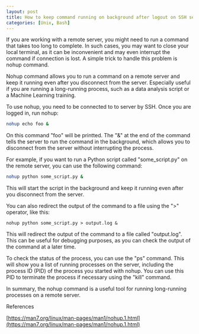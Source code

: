 ```yaml
---
layout: post
title: How to keep command running on background after logout on SSH server
categories: [Unix, Bash]
---
```


If you are working with a remote server, you might need to run a command that takes too long to complete. In such cases, you may want to close your local terminal, as it can be inconvenient and may even interrupt the command if connection is lost. A simple trick to handle this problem is nohup command. 

Nohup command allows you to run a command on a remote server and keep it running even after you disconnect from the server. Especially useful if you are running a long-running process, such as a data analysis script or a Machine Learning training.

To use nohup, you need to be connected to to server by SSH. Once you are logged in, run nohup:

```bash
nohup echo foo &
```

On this command "foo" will be printted. The "&" at the end of the command tells the server to run the command in the background, which allows you to disconnect from the server without interrupting the process.

For example, if you want to run a Python script called "some_script.py" on the remote server, you can use the following command:

```bash
nohup python some_script.py &
```

This will start the script in the background and keep it running even after you disconnect from the server.

You can also redirect the output of the command to a file using the ">" operator, like this:

```
nohup python some_script.py > output.log &
```

This will redirect the output of the command to a file called "output.log". This can be useful for debugging purposes, as you can check the output of the command at a later time.

To check the status of the process, you can use the "ps" command. This will show you a list of running processes on the server, including the process ID (PID) of the process you started with nohup. You can use this PID to terminate the process if necessary using the "kill" command.

In summary, the nohup command is a useful tool for running long-running processes on a remote server.

References

[https://man7.org/linux/man-pages/man1/nohup.1.html](https://man7.org/linux/man-pages/man1/nohup.1.html)